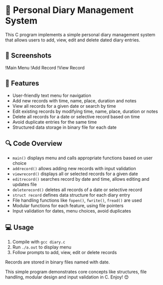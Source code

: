 # 📔 Personal Diary Management System

This C program implements a simple personal diary management system that allows users to add, view, edit and delete dated diary entries.

## 📸 Screenshots
!Main Menu
!Add Record
!View Record

## 🌟 Features
- User-friendly text menu for navigation
- Add new records with time, name, place, duration and notes
- View all records for a given date or search by time
- Edit existing records by modifying time, name, place, duration or notes
- Delete all records for a date or selective record based on time
- Avoid duplicate entries for the same time
- Structured data storage in binary file for each date

## 🔍 Code Overview
- `main()` displays menu and calls appropriate functions based on user choice
- `addrecord()` allows adding new records with input validation
- `viewrecord()` displays all or selected records for a given date
- `editrecord()` searches record by date and time, allows editing and updates file
- `deleterecord()` deletes all records of a date or selective record
- `struct record` defines data structure for each diary entry
- File handling functions like `fopen()`, `fwrite()`, `fread()` are used
- Modular functions for each feature, using file pointers
- Input validation for dates, menu choices, avoid duplicates

## 💻 Usage
1. Compile with `gcc diary.c`
2. Run `./a.out` to display menu
3. Follow prompts to add, view, edit or delete records

Records are stored in binary files named with date.

This simple program demonstrates core concepts like structures, file handling, modular design and input validation in C. Enjoy! 😊

